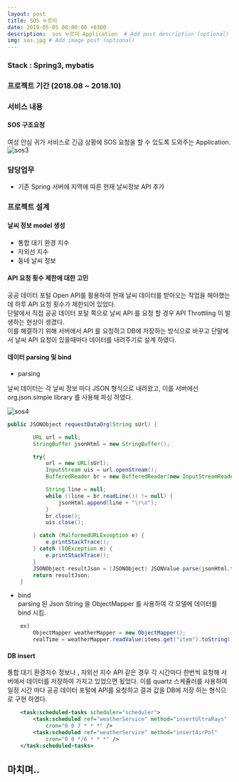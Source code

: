 ```yaml
---
layout: post
title: SOS 누르미
date: 2019-05-05 00:00:00 +0300
description:  sos 누르미 Application  # Add post description (optional)
img: sos.jpg # Add image post (optional)
---
```

### Stack : Spring3, mybatis
### 프로젝트 기간 (2018.08 ~ 2018.10)
### 서비스 내용
#### SOS 구조요청  
여성 안심 귀가 서비스로 긴급 상황에 SOS 요청을 할 수 있도록 도와주는 Application.  
![sos3]({{site.baseurl}}/assets/img/sos3.jpg)    
### 담당업무  
- 기존 Spring 서버에 지역에 따른 현재 날씨정보 API 추가  

### 프로젝트 설계    
#### 날씨 정보 model 생성
- 통합 대기 환경 지수
- 자외선 지수
- 동네 날씨 정보   

#### API 요청 횟수 제한에 대한 고민 
공공 데이터 포털 Open API를 활용하여 현재 날씨 데이터를 받아오는 작업을 해야했는데 하루 API 요청 횟수가 제한되어 있었다.  
단말에서 직접 공공 데이터 포털 쪽으로 날씨 API 를 요청 할 경우 API Throttling 이 발생하는 현상이 생겼다.  
이를 해결하기 위해 서버에서 API 를 요청하고 DB에 저장하는 방식으로 바꾸고 단말에서 날씨 API 요청이 있을때마다 데이터를 내려주기로 설계 하였다.

#### 데이터 parsing 및 bind

- parsing  

날씨 데이터는 각 날씨 정보 마다 JSON 형식으로 내려왔고, 이를 서버에선 org.json.simple library 를 사용해 파싱 하였다.    
   
![sos4]({{site.baseurl}}/assets/img/sos4.jpg)  

```java    
public JSONObject requestDataOrg(String sUrl) {

		URL url = null;
		StringBuffer jsonHtml = new StringBuffer();

		try{
			url = new URL(sUrl);
			InputStream uis = url.openStream();
			BufferedReader br = new BufferedReader(new InputStreamReader(uis, "UTF-8"));

			String line = null;
			while ((line = br.readLine()) != null) {
				jsonHtml.append(line + "\r\n");
			}
			br.close();
			uis.close();

		} catch (MalformedURLException e) {
			e.printStackTrace();
		} catch (IOException e) {
			e.printStackTrace();
		}
		JSONObject resultJson = (JSONObject) JSONValue.parse(jsonHtml.toString());
		return resultJson;
	}
```  

- bind  
parsing 된 Json String 을 ObjectMapper 를 사용하여 각 모델에 데이터를 bind 시킴.  

```java  
    ex) 
        ObjectMapper weatherMapper = new ObjectMapper();
        realTime = weatherMapper.readValue(items.get("item").toString(),new TypeReference<List<WeatherRealTime>>(){});
```


#### DB insert  
통합 대기 환경지수 정보나 , 자외선 지수 API 같은 경우 각 시간마다 한번씩 요청해 서버에서 데이터를 저장하여 가지고 있었으면 됬었다.
이를 quartz 스케쥴러를 사용하여 일정 시간 마다 공공 데이터 포털에 API를 요청하고 결과 값을 DB에 저장 하는 형식으로 구현 하였다.

```xml  
    <task:scheduled-tasks scheduler="scheduler">
		<task:scheduled ref="weatherService" method="insertUltraRays"
			cron="0 0 7 * * *" />
		<task:scheduled ref="weatherService" method="insertAirPol"
			cron="0 0 */6 * * *" />
	</task:scheduled-tasks>
```  

## 마치며..

 
